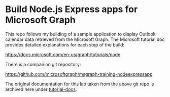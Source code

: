 # Build Node.js Express apps for Microsoft Graph
This repo follows my building of a sample application to display Outlook calendar data retrieved from the Microsoft Graph. The Microsoft tutorial doc provides detailed explanations for each step of the build:

https://docs.microsoft.com/en-us/graph/tutorials/node

There is a companion git repository:

https://github.com/microsoftgraph/msgraph-training-nodeexpressapp

The original documentation for this lab taken from the above git repo is archived here under [tutorial-docs](tutorial-docs).
